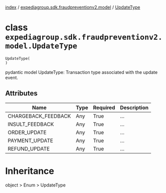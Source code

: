 [index](index.md) /
[expediagroup.sdk.fraudpreventionv2.model](expediagroup.sdk.fraudpreventionv2.model.md)
/ [UpdateType](UpdateType.md)

# class `expediagroup.sdk.fraudpreventionv2.model.UpdateType`

```
UpdateType(
)
```

pydantic model UpdateType: Transaction type associated with the update
event.

## Attributes

| Name                | Type | Required | Description |
| ------------------- | ---- | -------- | ----------- |
| CHARGEBACK_FEEDBACK | Any  | True     | …           |
| INSULT_FEEDBACK     | Any  | True     | …           |
| ORDER_UPDATE        | Any  | True     | …           |
| PAYMENT_UPDATE      | Any  | True     | …           |
| REFUND_UPDATE       | Any  | True     | …           |

# Inheritance

object > Enum > UpdateType
